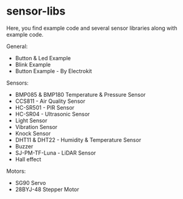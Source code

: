 # sensor-libs

Here, you find example code and several sensor libraries along with example code.

General:
- Button & Led Example
- Blink Example 
- Button Example - By Electrokit

Sensors:
- BMP085 & BMP180 Temperature & Pressure Sensor
- CCS811 - Air Quality Sensor
- HC-SR501 - PIR Sensor
- HC-SR04 - Ultrasonic Sensor
- Light Sensor
- Vibration Sensor
- Knock Sensor
- DHT11 & DHT22 - Humidity & Temperature Sensor
- Buzzer
- SJ-PM-TF-Luna - LiDAR Sensor 
- Hall effect

Motors:
- SG90 Servo
- 28BYJ-48 Stepper Motor
